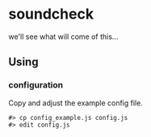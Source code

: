 # soundcheck

we'll see what will come of this...



## Using


### configuration

Copy and adjust the example config file.

```
#> cp config_example.js config.js
#> edit config.js
```

